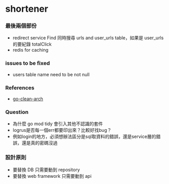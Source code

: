 # shortener

### 最後兩個部份
- redirect service Find 同時搜尋 urls and user_urls table，如果是 user_urls 的要紀錄 totalClick
- redis for caching

### issues to be fixed
- users table name need to be not null

### References
- [go-clean-arch](https://github.com/bxcodec/go-clean-arch)

### Question
- 為什麼 go mod tidy 會引入其他不認識的套件
- logrus是否每一個err都要印出來？比較好找bug？
- 例如login的地方，必須想辦法區分是sql取資料的錯誤，還是service層的錯誤，還是真的密碼沒過

### 設計原則
- 要替換 DB 只需要動到 repository
- 要替換 web framework 只需要動到 api